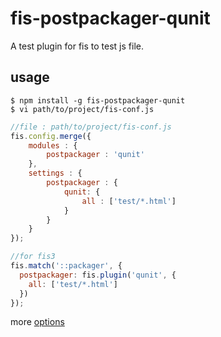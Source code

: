 # fis-postpackager-qunit

A test plugin for fis to test js file.

## usage

    $ npm install -g fis-postpackager-qunit
    $ vi path/to/project/fis-conf.js

```javascript
//file : path/to/project/fis-conf.js
fis.config.merge({
    modules : {
        postpackager : 'qunit'
    },
    settings : {
        postpackager : {
            qunit: {
                all : ['test/*.html']
            }
        }
    }
});
```

```javascript
//for fis3
fis.match('::packager', {
  postpackager: fis.plugin('qunit', {
    all: ['test/*.html']
  })
});
```


more [options](https://github.com/gruntjs/grunt-contrib-qunit)

